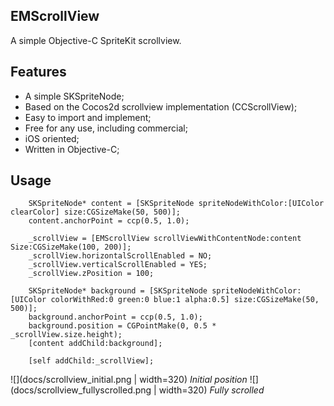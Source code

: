 EMScrollView
-----------------------
A simple Objective-C SpriteKit scrollview.

Features
-----------------------
- A simple SKSpriteNode;
- Based on the Cocos2d scrollview implementation (CCScrollView);
- Easy to import and implement;
- Free for any use, including commercial;
- iOS oriented;
- Written in Objective-C;

Usage
-----------------------
        SKSpriteNode* content = [SKSpriteNode spriteNodeWithColor:[UIColor clearColor] size:CGSizeMake(50, 500)];
        content.anchorPoint = ccp(0.5, 1.0);
        
        _scrollView = [EMScrollView scrollViewWithContentNode:content Size:CGSizeMake(100, 200)];
        _scrollView.horizontalScrollEnabled = NO;
        _scrollView.verticalScrollEnabled = YES;
        _scrollView.zPosition = 100;
        
        SKSpriteNode* background = [SKSpriteNode spriteNodeWithColor:[UIColor colorWithRed:0 green:0 blue:1 alpha:0.5] size:CGSizeMake(50, 500)];
        background.anchorPoint = ccp(0.5, 1.0);
        background.position = CGPointMake(0, 0.5 * _scrollView.size.height);
        [content addChild:background];
        
        [self addChild:_scrollView];
        
![](docs/scrollview_initial.png | width=320)
*Initial position*
![](docs/scrollview_fullyscrolled.png | width=320)
*Fully scrolled*
